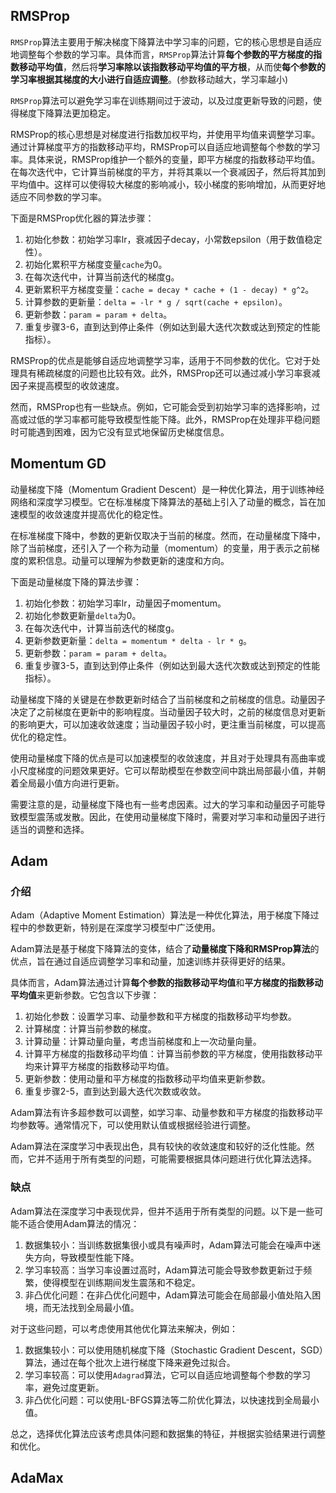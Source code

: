 ## RMSProp

`RMSProp`算法主要用于解决梯度下降算法中学习率的问题，它的核心思想是自适应地调整每个参数的学习率。具体而言，`RMSProp`算法计算**每个参数的平方梯度的指数移动平均值**，然后将**学习率除以该指数移动平均值的平方根**，从而使**每个参数的学习率根据其梯度的大小进行自适应调整**。(参数移动越大，学习率越小)

`RMSProp`算法可以避免学习率在训练期间过于波动，以及过度更新导致的问题，使得梯度下降算法更加稳定。

RMSProp的核心思想是对梯度进行指数加权平均，并使用平均值来调整学习率。通过计算梯度平方的指数移动平均，RMSProp可以自适应地调整每个参数的学习率。具体来说，RMSProp维护一个额外的变量，即平方梯度的指数移动平均值。在每次迭代中，它计算当前梯度的平方，并将其乘以一个衰减因子，然后将其加到平均值中。这样可以使得较大梯度的影响减小，较小梯度的影响增加，从而更好地适应不同参数的学习率。

下面是RMSProp优化器的算法步骤：

1. 初始化参数：初始学习率lr，衰减因子decay，小常数epsilon（用于数值稳定性）。
2. 初始化累积平方梯度变量`cache`为0。
3. 在每次迭代中，计算当前迭代的梯度g。
4. 更新累积平方梯度变量：`cache = decay * cache + (1 - decay) * g^2`。
5. 计算参数的更新量：`delta = -lr * g / sqrt(cache + epsilon)`。
6. 更新参数：`param = param + delta`。
7. 重复步骤3-6，直到达到停止条件（例如达到最大迭代次数或达到预定的性能指标）。

RMSProp的优点是能够自适应地调整学习率，适用于不同参数的优化。它对于处理具有稀疏梯度的问题也比较有效。此外，RMSProp还可以通过减小学习率衰减因子来提高模型的收敛速度。

然而，RMSProp也有一些缺点。例如，它可能会受到初始学习率的选择影响，过高或过低的学习率都可能导致模型性能下降。此外，RMSProp在处理非平稳问题时可能遇到困难，因为它没有显式地保留历史梯度信息。

## Momentum GD

动量梯度下降（Momentum Gradient Descent）是一种优化算法，用于训练神经网络和深度学习模型。它在标准梯度下降算法的基础上引入了动量的概念，旨在加速模型的收敛速度并提高优化的稳定性。

在标准梯度下降中，参数的更新仅取决于当前的梯度。然而，在动量梯度下降中，除了当前梯度，还引入了一个称为动量（momentum）的变量，用于表示之前梯度的累积信息。动量可以理解为参数更新的速度和方向。

下面是动量梯度下降的算法步骤：

1. 初始化参数：初始学习率lr，动量因子momentum。
2. 初始化参数更新量`delta`为0。
3. 在每次迭代中，计算当前迭代的梯度g。
4. 更新参数更新量：`delta = momentum * delta - lr * g`。
5. 更新参数：`param = param + delta`。
6. 重复步骤3-5，直到达到停止条件（例如达到最大迭代次数或达到预定的性能指标）。

动量梯度下降的关键是在参数更新时结合了当前梯度和之前梯度的信息。动量因子决定了之前梯度在更新中的影响程度。当动量因子较大时，之前的梯度信息对更新的影响更大，可以加速收敛速度；当动量因子较小时，更注重当前梯度，可以提高优化的稳定性。

使用动量梯度下降的优点是可以加速模型的收敛速度，并且对于处理具有高曲率或小尺度梯度的问题效果更好。它可以帮助模型在参数空间中跳出局部最小值，并朝着全局最小值方向进行更新。

需要注意的是，动量梯度下降也有一些考虑因素。过大的学习率和动量因子可能导致模型震荡或发散。因此，在使用动量梯度下降时，需要对学习率和动量因子进行适当的调整和选择。

## 	Adam

### 介绍

Adam（Adaptive Moment Estimation）算法是一种优化算法，用于梯度下降过程中的参数更新，特别是在深度学习模型中广泛使用。

Adam算法是基于梯度下降算法的变体，结合了**动量梯度下降和RMSProp算法**的优点，旨在通过自适应调整学习率和动量，加速训练并获得更好的结果。

具体而言，Adam算法通过计算**每个参数的指数移动平均值**和**平方梯度的指数移动平均值**来更新参数。它包含以下步骤：

1. 初始化参数：设置学习率、动量参数和平方梯度的指数移动平均参数。
2. 计算梯度：计算当前参数的梯度。
3. 计算动量：计算动量向量，考虑当前梯度和上一次动量向量。
4. 计算平方梯度的指数移动平均值：计算当前参数的平方梯度，使用指数移动平均来计算平方梯度的指数移动平均值。
5. 更新参数：使用动量和平方梯度的指数移动平均值来更新参数。
6. 重复步骤2-5，直到达到最大迭代次数或收敛。

Adam算法有许多超参数可以调整，如学习率、动量参数和平方梯度的指数移动平均参数等。通常情况下，可以使用默认值或根据经验进行调整。

Adam算法在深度学习中表现出色，具有较快的收敛速度和较好的泛化性能。然而，它并不适用于所有类型的问题，可能需要根据具体问题进行优化算法选择。

###  缺点

Adam算法在深度学习中表现优异，但并不适用于所有类型的问题。以下是一些可能不适合使用Adam算法的情况：

1. 数据集较小：当训练数据集很小或具有噪声时，Adam算法可能会在噪声中迷失方向，导致模型性能下降。
2. 学习率较高：当学习率设置过高时，Adam算法可能会导致参数更新过于频繁，使得模型在训练期间发生震荡和不稳定。
3. 非凸优化问题：在非凸优化问题中，Adam算法可能会在局部最小值处陷入困境，而无法找到全局最小值。

对于这些问题，可以考虑使用其他优化算法来解决，例如：

1. 数据集较小：可以使用随机梯度下降（Stochastic Gradient Descent，SGD）算法，通过在每个批次上进行梯度下降来避免过拟合。
2. 学习率较高：可以使用`Adagrad`算法，它可以自适应地调整每个参数的学习率，避免过度更新。
3. 非凸优化问题：可以使用L-BFGS算法等二阶优化算法，以快速找到全局最小值。

总之，选择优化算法应该考虑具体问题和数据集的特征，并根据实验结果进行调整和优化。

## AdaMax